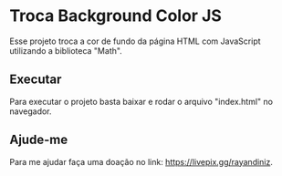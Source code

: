 # Troca Background Color JS
Esse projeto troca a cor de fundo da página HTML com JavaScript utilizando a biblioteca "Math".

## Executar
Para executar o projeto basta baixar e rodar o arquivo "index.html" no navegador.

## Ajude-me
Para me ajudar faça uma doação no link: https://livepix.gg/rayandiniz.